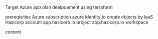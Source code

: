 Target Azure app plan deelpoement using terraform

prereqisities
Azure subscription
azure identity to create objects by IaaS
Hasicorp account
app.hasicorp.io project
app.hasicorp.io workspace

content